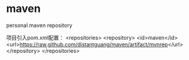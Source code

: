 # maven
personal maven repository

项目引入pom.xml配置：
    \<repositories\>
        \<repository\>
            \<id\>maven\</id\>
            \<url\>https://raw.github.com/distantguang/maven/artifact/mvnrep</url\>
        \</repository\>
    \</repositories\>
